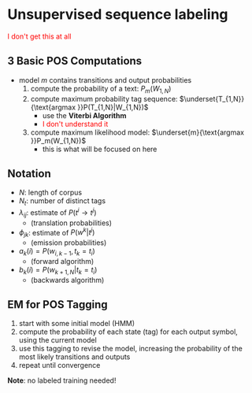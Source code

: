 # Unsupervised sequence labeling

<span style="color:red">I don't get this at all</span>

## 3 Basic POS Computations

- model *m* contains transitions and output probabilities
  1. compute the probability of a text: $P_m(W_{1,N})$
  2. compute maximum probability tag sequence: $\underset{T_{1,N}}{\text{argmax }}P(T_{1,N}|W_{1,N})$
     - use the **Viterbi Algorithm**
     - <span style="color:red">I don't understand it</span>
  3. compute maximum likelihood model: $\underset{m}{\text{argmax }}P_m(W_{1,N})$
     - this is what will be focused on here

## Notation

- $N$: length of corpus
- $N_t$: number of distinct tags
- $\lambda_{ij}$: estimate of $P(t^i \rightarrow t^j)$ 
  - (translation probabilities)
- $\phi_{jk}$: estimate of $P(w^k|t^j)$
  - (emission probabilities)
- $a_k(i) = P(w_{i,k-1}, t_k=t_i)$
  - (forward algorithm)
- $b_k(i)=P(w_{k+1,N}|t_k=t_i)$
  - (backwards algorithm)

## EM for POS Tagging

1. start with some initial model (HMM)
2. compute the probability of each state (tag) for each output symbol, using the current model
3. use this tagging to revise the model, increasing the probability of the most likely transitions and outputs
4. repeat until convergence

**Note**: no labeled training needed!
